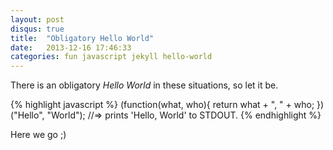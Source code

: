 ```yaml
---
layout: post
disqus: true
title:  "Obligatory Hello World"
date:   2013-12-16 17:46:33
categories: fun javascript jekyll hello-world
---
```


There is an obligatory _Hello World_ in these situations, so let it be.

{% highlight javascript %}
(function(what, who){
   return what + ", " + who;
})("Hello", "World");
//=> prints 'Hello, World' to STDOUT.
{% endhighlight %}

Here we go ;)